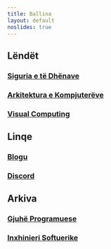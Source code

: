 ```yaml
---
title: Ballina
layout: default
noslides: true
---
```


## Lëndët

### [Siguria e të Dhënave](/lendet/siguria-dhenave)
### [Arkitektura e Kompjuterëve](/lendet/arkitektura-kompjutereve)
### [Visual Computing](/lendet/visual-computing)

## Linqe

### [Blogu](/blog)
### [Discord](https://discord.gg/HQsT3PJ)

## Arkiva

### [Gjuhë Programuese](/lendet/gjuhe-programuese)
### [Inxhinieri Softuerike](/lendet/inxhinieri-softuerike)
